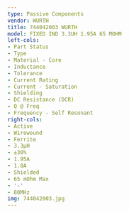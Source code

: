 ```yaml
---
type: Passive Components
vendor: WURTH
title: 744042003 WURTH
model: FIXED IND 3.3UH 1.95A 65 MOHM
left-cols:
- Part Status
- Type
- Material - Core
- Inductance
- Tolerance
- Current Rating
- Current - Saturation
- Shielding
- DC Resistance (DCR)
- Q @ Freq
- Frequency - Self Resonant
right-cols:
- Active
- Wirewound
- Ferrite
- 3.3µH
- ±30%
- 1.95A
- 1.8A
- Shielded
- 65 mOhm Max
- '-'
- 80MHz
img: 744042003.jpg
---
```

